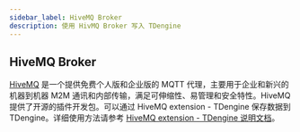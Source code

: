 ```yaml
---
sidebar_label: HiveMQ Broker
description: 使用 HivMQ Broker 写入 TDengine
---
```


## HiveMQ Broker

[HiveMQ](https://www.hivemq.com/) 是一个提供免费个人版和企业版的 MQTT 代理，主要用于企业和新兴的机器到机器 M2M 通讯和内部传输，满足可伸缩性、易管理和安全特性。HiveMQ 提供了开源的插件开发包。可以通过 HiveMQ extension - TDengine 保存数据到 TDengine。详细使用方法请参考 [HiveMQ extension - TDengine 说明文档](https://github.com/huskar-t/hivemq-tdengine-extension/blob/b62a26ecc164a310104df57691691b237e091c89/README.md)。
